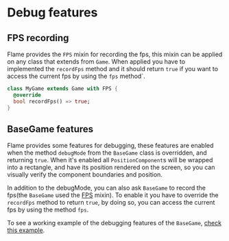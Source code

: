 # Debug features

## FPS recording

Flame provides the `FPS` mixin for recording the fps, this mixin can be applied on any class that extends from `Game`. When applied you have to implemented the `recordFps` method and it should return `true` if you want to access the current fps by using the `fps` method`.

```dart
class MyGame extends Game with FPS {
  @override
  bool recordFps() => true;
}
```

## BaseGame features

Flame provides some features for debugging, these features are enabled when the method `debugMode` from the `BaseGame` class is overridden, and returning `true`. When it's enabled all `PositionComponent`s will be wrapped into a rectangle, and have its position rendered on the screen, so you can visually verify the component boundaries and position.

In addition to the debugMode, you can also ask `BaseGame` to record the fps(the `BaseGame` used the [FPS](fps-recording) mixin). To enable it you have to override the `recordFps` method to return `true`, by doing so, you can access the current fps by using the method `fps`.

To see a working example of the debugging features of the `BaseGame`, [check this example](/doc/examples/debug).
